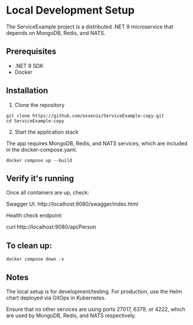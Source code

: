 # Local Development Setup

The ServiceExample project is a distributed .NET 9 microservice that depends on MongoDB, Redis, and NATS.

## Prerequisites
- .NET 9 SDK
- Docker

## Installation
1. Clone the repository
```
git clone https://github.com/oxxenix/ServiceExample-copy.git
cd ServiceExample-copy
```

2. Start the application stack

The app requires MongoDB, Redis, and NATS services, which are included in the docker-compose.yaml.
```
docker compose up --build
```

## Verify it's running

Once all containers are up, check:

Swagger UI: http://localhost:9080/swagger/index.html

Health check endpoint:

curl http://localhost:9080/api/Person


## To clean up:
```
docker compose down -v
```

## Notes

The local setup is for development/testing.
For production, use the Helm chart deployed via GitOps in Kubernetes.

Ensure that no other services are using ports 27017, 6379, or 4222, which are used by MongoDB, Redis, and NATS respectively.
